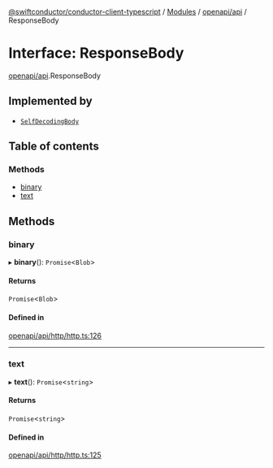 [@swiftconductor/conductor-client-typescript](../README.md) / [Modules](../modules.md) / [openapi/api](../modules/openapi_api.md) / ResponseBody

# Interface: ResponseBody

[openapi/api](../modules/openapi_api.md).ResponseBody

## Implemented by

- [`SelfDecodingBody`](../classes/openapi_api.SelfDecodingBody.md)

## Table of contents

### Methods

- [binary](openapi_api.ResponseBody.md#binary)
- [text](openapi_api.ResponseBody.md#text)

## Methods

### binary

▸ **binary**(): `Promise`\<`Blob`\>

#### Returns

`Promise`\<`Blob`\>

#### Defined in

[openapi/api/http/http.ts:126](https://github.com/swift-conductor/conductor-client-typescript/blob/9866b7c/openapi/api/http/http.ts#L126)

___

### text

▸ **text**(): `Promise`\<`string`\>

#### Returns

`Promise`\<`string`\>

#### Defined in

[openapi/api/http/http.ts:125](https://github.com/swift-conductor/conductor-client-typescript/blob/9866b7c/openapi/api/http/http.ts#L125)
